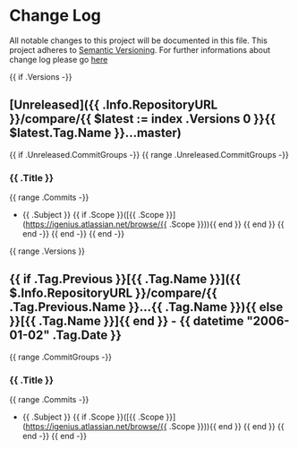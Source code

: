 # Change Log
All notable changes to this project will be documented in this file.
This project adheres to [Semantic Versioning](http://semver.org/).
For further informations about change log please go [here](http://keepachangelog.com/en/1.0.0/)

{{ if .Versions -}}
## [Unreleased]({{ .Info.RepositoryURL }}/compare/{{ $latest := index .Versions 0 }}{{ $latest.Tag.Name }}...master)
{{ if .Unreleased.CommitGroups -}}
{{ range .Unreleased.CommitGroups -}}
### {{ .Title }}
{{ range .Commits -}}
* {{ .Subject }} {{ if .Scope }}([{{ .Scope }}](https://igenius.atlassian.net/browse/{{ .Scope }})){{ end }}
{{ end }}
{{ end -}}
{{ end -}}
{{ end -}}

{{ range .Versions }}
## {{ if .Tag.Previous }}[{{ .Tag.Name }}]({{ $.Info.RepositoryURL }}/compare/{{ .Tag.Previous.Name }}...{{ .Tag.Name }}){{ else }}[{{ .Tag.Name }}]{{ end }} - {{ datetime "2006-01-02" .Tag.Date }}
{{ range .CommitGroups -}}
### {{ .Title }}
{{ range .Commits -}}
* {{ .Subject }} {{ if .Scope }}([{{ .Scope }}](https://igenius.atlassian.net/browse/{{ .Scope }})){{ end }}
{{ end }}
{{ end -}}
{{ end -}}
